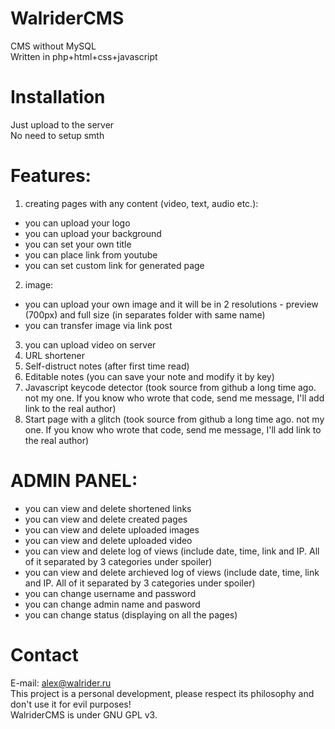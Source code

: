 # WalriderCMS
CMS without MySQL<br>
Written in php+html+css+javascript

# Installation

Just upload to the server<br>
No need to setup smth

# Features:

1. creating pages with any content (video, text, audio etc.):
- you can upload your logo
- you can upload your background
- you can set your own title
- you can place link from youtube
- you can set custom link for generated page
2. image:
- you can upload your own image and it will be in 2 resolutions - preview (700px) and full size (in separates folder with same name)
- you can transfer image via link post
3. you can upload video on server
4. URL shortener
5. Self-distruct notes (after first time read)
6. Editable notes (you can save your note and modify it by key)
7. Javascript keycode detector (took source from github a long time ago. not my one. If you know who wrote that code, send me message, I'll add link to the real author)
8. Start page with a glitch (took source from github a long time ago. not my one. If you know who wrote that code, send me message, I'll add link to the real author)

# ADMIN PANEL:

- you can view and delete shortened links
- you can view and delete created pages
- you can view and delete uploaded images
- you can view and delete uploaded video
- you can view and delete log of views (include date, time, link and IP. All of it separated by 3 categories under spoiler)
- you can view and delete archieved log of views (include date, time, link and IP. All of it separated by 3 categories under spoiler)
- you can change username and password
- you can change admin name and pasword
- you can change status (displaying on all the pages)

# Contact
E-mail: alex@walrider.ru<br>
This project is a personal development, please respect its philosophy and don't use it for evil purposes!<br>
WalriderCMS is under GNU GPL v3. 
